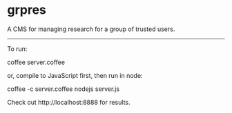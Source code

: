 grpres
======

A CMS for managing research for a group of trusted users.

------
To run:

coffee server.coffee

or, compile to JavaScript first, then run in node:

coffee -c server.coffee
nodejs server.js

Check out http://localhost:8888 for results.

